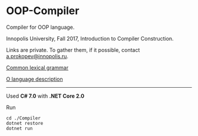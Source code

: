 # OOP-Compiler
Compiler for OOP language.

Innopolis University, Fall 2017, Introduction to Compiler Construction.

Links are private. To gather them, if it possible, contact <a.prokopev@innopolis.ru>.

[Common lexical grammar](https://moodle.university.innopolis.ru/pluginfile.php/19029/mod_resource/content/1/CC%20Projects%20-%20Common%20Lexical%20Grammar.pdf)

[O language description](https://moodle.university.innopolis.ru/pluginfile.php/19069/mod_resource/content/1/O%20Language%20Definition%20Rus.pdf)

---

Used **C# 7.0** with **.NET Core 2.0**

Run 
```
cd ./Compiler
dotnet restore
dotnet run
```
